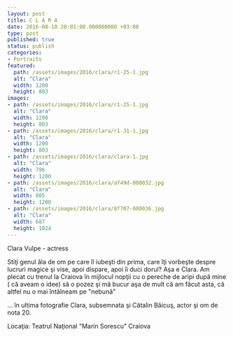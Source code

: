 ```yaml
---
layout: post
title: C L A R A
date: 2016-08-10 20:01:00.000000000 +03:00
type: post
published: true
status: publish
categories:
- Portraits
featured:
  path: /assets/images/2016/clara/r1-25-1.jpg
  alt: "Clara"
  width: 1200
  height: 803
images:
- path: /assets/images/2016/clara/r1-25-1.jpg
  alt: "Clara"
  width: 1200
  height: 803
- path: /assets/images/2016/clara/r1-31-1.jpg
  alt: "Clara"
  width: 1200
  height: 803
- path: /assets/images/2016/clara/clara-1.jpg
  alt: "Clara"
  width: 796
  height: 1200
- path: /assets/images/2016/clara/af49d-000032.jpg
  alt: "Clara"
  width: 805
  height: 1200
- path: /assets/images/2016/clara/8f707-000036.jpg
  alt: "Clara"
  width: 687
  height: 1024
---
```

Clara Vulpe - actress

Stiţi genul ăla de om pe care îl iubeşti din prima, care îţi vorbeşte despre lucruri magice şi vise, apoi dispare, apoi îi duci dorul? Aşa e Clara. Am plecat cu trenul la Craiova în mijlocul nopţii cu o pereche de aripi după mine ( că aveam o idee) să o pozez şi mă bucur aşa de mult că am făcut asta, că altfel nu o mai întâlneam pe "nebună"

... în ultima fotografie Clara, subsemnata şi Cătalin Băicuş, actor şi om de nota 20.

Locaţia: Teatrul Naţional "Marin Sorescu" Craiova
